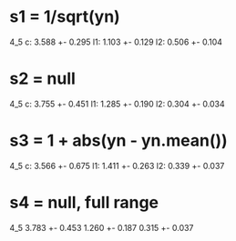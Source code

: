 

# s1 = 1/sqrt(yn)

4_5
    c: 3.588 +- 0.295
    l1: 1.103 +- 0.129
    l2: 0.506 +- 0.104

# s2 = null

4_5
    c: 3.755 +- 0.451
    l1: 1.285 +- 0.190
    l2: 0.304 +- 0.034

# s3 = 1 + abs(yn - yn.mean())

4_5
    c: 3.566 +- 0.675
    l1: 1.411 +- 0.263
    l2: 0.339 +- 0.037

# s4 = null, full range

4_5
    3.783 +- 0.453
    1.260 +- 0.187
    0.315 +- 0.037
